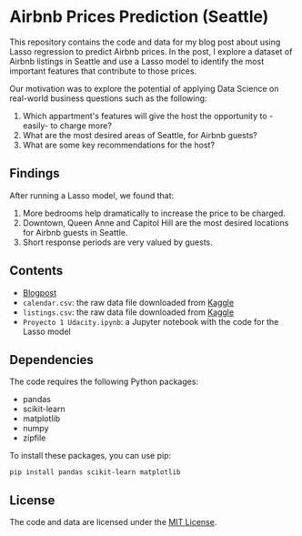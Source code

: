 # Airbnb Prices Prediction (Seattle)

This repository contains the code and data for my blog post about using Lasso regression to predict Airbnb prices. In the post, I explore a dataset of Airbnb listings in Seattle and use a Lasso model to identify the most important features that contribute to those prices.

Our motivation was to explore the potential of applying Data Science on real-world business questions such as the following:
1. Which appartment's features will give the host the opportunity to -easily- to charge more?
2. What are the most desired areas of Seattle, for Airbnb guests?
3. What are some key recommendations for the host?

## Findings

After running a Lasso model, we found that:
1. More bedrooms help dramatically to increase the price to be charged.
2. Downtown, Queen Anne and Capitol Hill are the most desired locations for Airbnb guests in Seattle.
3. Short response periods are very valued by guests.

## Contents

- [Blogpost](https://github.com/mariaidavi/DS_Nano_Project1/blob/main/Blog%20Post.md)
- `calendar.csv`: the raw data file downloaded from [Kaggle](https://www.kaggle.com/datasets/airbnb/seattle)
- `listings.csv`: the raw data file downloaded from [Kaggle](https://www.kaggle.com/datasets/airbnb/seattle)
- `Proyecto 1 Udacity.ipynb`: a Jupyter notebook with the code for the Lasso model

## Dependencies

The code requires the following Python packages:

- pandas
- scikit-learn
- matplotlib
- numpy
- zipfile

To install these packages, you can use pip:

```
pip install pandas scikit-learn matplotlib
```

## License

The code and data are licensed under the [MIT License](https://opensource.org/licenses/MIT).
